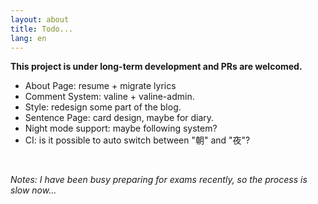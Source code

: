 ```yaml
---
layout: about
title: Todo...
lang: en
---
```


**This project is under long-term development and PRs are welcomed.**

- About Page: resume + migrate lyrics
- Comment System: valine + valine-admin.
- Style: redesign some part of the blog.
- Sentence Page: card design, maybe for diary.
- Night mode support: maybe following system?
- CI: is it possible to auto switch between "朝" and "夜"?

<br />

_Notes: I have been busy preparing for exams recently, so the process is slow now..._
